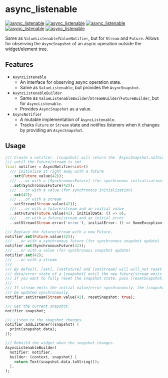 # async_listenable

[![async_listenable](https://img.shields.io/codecov/c/github/s0nerik/async_listenable)](https://app.codecov.io/github/s0nerik/async_listenable)
[![async_listenable](https://img.shields.io/pub/v/async_listenable)](https://pub.dev/packages/async_listenable)
[![async_listenable](https://img.shields.io/pub/likes/async_listenable)](https://pub.dev/packages/async_listenable)
[![async_listenable](https://img.shields.io/pub/points/async_listenable)](https://pub.dev/packages/async_listenable)
[![async_listenable](https://img.shields.io/pub/popularity/async_listenable)](https://pub.dev/packages/async_listenable)

Same as `ValueListenable`/`ValueNotifier`, but for `Stream` and `Future`.
Allows for observing the `AsyncSnapshot` of an async operation outside the widget/element tree.

## Features

- `AsyncListenable`
  - An interface for observing async operation state.
  - Same as `ValueListenable`, but provides the `AsyncSnapshot`.
- `AsyncListenableBuilder`
  - Same as `ValueListenableBuilder`/`StreamBuilder`/`FutureBuilder`, but for `AsyncListenable`.
  - Provides `AsyncSnapshot` as a value.
- `AsyncNotifier`
  - A mutable implementation of `AsyncListenable`.
  - Tracks `Future` or `Stream` state and notifies listeners when it changes by providing an `AsyncSnapshot`.

## Usage

```dart
/// Create a notifier. [snapshot] will return the `AsyncSnapshot.nothing()`
/// until the future/stream is set.
final notifier = AsyncNotifier<int>()
  /// initialize it right away with a future
  ..set(Future.value(42));
  /// ...or with a [SynchronousFuture] (for synchronous initialization)
  ..set(SynchronousFuture(42));
  /// ...or with a value (for synchronous initialization)
  ..set(42);
  /// ...or with a stream
  ..setStream(Stream.value(42));
  /// ...or with a future/stream and an initial value
  ..setFuture(Future.value(42), initialData: () => 0);
  /// ...or with a future/stream and an initial error
  ..setStream(Stream.error('error'), initialError: () => SomeException());

/// Replace the future/stream with a new Future.
notifier.set(Future.value(42));
/// ...or with a synchronous future (for synchronous snapshot update)
notifier.set(SynchronousFuture(42));
/// ...or with a value (for synchronous snapshot update)
notifier.set(42);
/// ...or with a stream
///
/// By default, [set], [setFuture] and [setStream] will will_not reset the
/// data/error state of a [snapshot] until the new future/stream emits something.
/// If you want to fully reset the snapshot state, pass [resetSnapshot: true].
/// 
/// If stream emits the initial value/error synchronously, the [snapshot] will
/// be updated synchronously.
notifier.setStream(Stream.value(42), resetSnapshot: true);

/// Get the current snapshot.
notifier.snapshot;

/// Listen to the snapshot changes.
notifier.addListener((snapshot) {
  print(snapshot.data);
});

/// Rebuild the widget when the snapshot changes.
AsyncListenableBuilder(
  notifier: notifier,
  builder: (context, snapshot) {
    return Text(snapshot.data.toString());
  },
);
```

